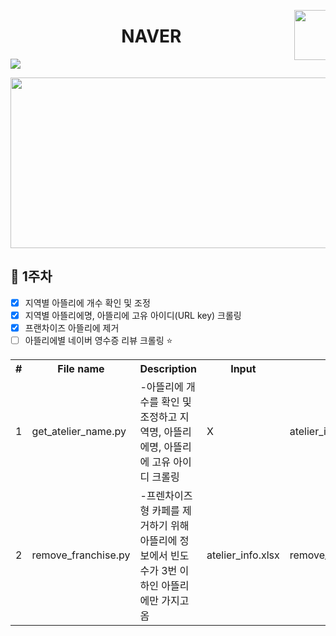 <p></p>
<p><a target="_blank" href="https://www.naver.com"><img src="https://t1.daumcdn.net/cfile/tistory/99117C3F5D04CEE519" width="80" align="right" data-canonical-src="https://t1.daumcdn.net/cfile/tistory/99117C3F5D04CEE519" style="max-width:10%;"></a></p>
<h1 align="center">NAVER</h1>
<img src="https://camo.githubusercontent.com/c8e731861319e0de793d621c8cf3fdf98f7e883c/68747470733a2f2f696d672e736869656c64732e696f2f62616467652f707974686f6e2d76332e372d677265656e" data-canonical-src="https://img.shields.io/badge/python-v3.7-green" style="max-width:100%;">

<p><a target="_blank" rel="noopener noreferrer" href="https://camo.githubusercontent.com/3540a7c082ffac150fec6f70110f84382a43c6ed/68747470733a2f2f6966682e63632f672f30723073486c2e706e67"><img src="https://camo.githubusercontent.com/3540a7c082ffac150fec6f70110f84382a43c6ed/68747470733a2f2f6966682e63632f672f30723073486c2e706e67" border="0" data-canonical-src="https://ifh.cc/g/0r0sHl.png" style="width:506px; height:273px;"></a></p>
<h2>📙 1주차</h2>

- [X] 지역별 아뜰리에 개수 확인 및 조정
- [X] 지역별 아뜰리에명, 아뜰리에 고유 아이디(URL key) 크롤링
- [X] 프랜차이즈 아뜰리에 제거
- [ ] 아뜰리에별 네이버 영수증 리뷰 크롤링 ⭐

<table>
<tr><th>#</th></th><th>File name</th><th>Description</th><th>Input</th><th>Output</th></tr>
<tr><td>1</td></td><td>get_atelier_name.py</td><td>-아뜰리에 개수를 확인 및 조정하고 지역명, 아뜰리에명, 아뜰리에 고유 아이디 크롤링</td><td>X</td><td>atelier_info.xlsx</td></tr>
<tr><td>2</td></td><td>remove_franchise.py</td><td>-프렌차이즈형 카페를 제거하기 위해 아뜰리에 정보에서 빈도수가 3번 이하인 아뜰리에만 가지고옴</td><td>atelier_info.xlsx</td><td>remove_franchise_atelier_info.xlsx</td></tr>
</table>
